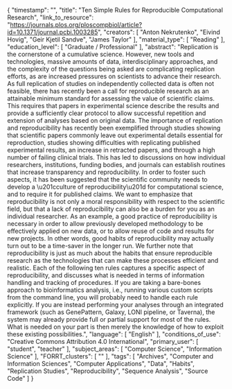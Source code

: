 {
    "timestamp": "",
    "title": "Ten Simple Rules for Reproducible Computational Research",
    "link_to_resource": "https://journals.plos.org/ploscompbiol/article?id=10.1371/journal.pcbi.1003285",
    "creators": [
        "Anton Nekrutenko",
        "Eivind Hovig",
        "Geir Kjetil Sandve",
        "James Taylor"
    ],
    "material_type": [
        "Reading"
    ],
    "education_level": [
        "Graduate / Professional"
    ],
    "abstract": "Replication is the cornerstone of a cumulative science. However, new tools and technologies, massive amounts of data, interdisciplinary approaches, and the complexity of the questions being asked are complicating replication efforts, as are increased pressures on scientists to advance their research. As full replication of studies on independently collected data is often not feasible, there has recently been a call for reproducible research as an attainable minimum standard for assessing the value of scientific claims. This requires that papers in experimental science describe the results and provide a sufficiently clear protocol to allow successful repetition and extension of analyses based on original data. The importance of replication and reproducibility has recently been exemplified through studies showing that scientific papers commonly leave out experimental details essential for reproduction, studies showing difficulties with replicating published experimental results, an increase in retracted papers, and through a high number of failing clinical trials. This has led to discussions on how individual researchers, institutions, funding bodies, and journals can establish routines that increase transparency and reproducibility. In order to foster such aspects, it has been suggested that the scientific community needs to develop a \u201cculture of reproducibility\u201d for computational science, and to require it for published claims. We want to emphasize that reproducibility is not only a moral responsibility with respect to the scientific field, but that a lack of reproducibility can also be a burden for you as an individual researcher. As an example, a good practice of reproducibility is necessary in order to allow previously developed methodology to be effectively applied on new data, or to allow reuse of code and results for new projects. In other words, good habits of reproducibility may actually turn out to be a time-saver in the longer run. We further note that reproducibility is just as much about the habits that ensure reproducible research as the technologies that can make these processes efficient and realistic. Each of the following ten rules captures a specific aspect of reproducibility, and discusses what is needed in terms of information handling and tracking of procedures. If you are taking a bare-bones approach to bioinformatics analysis, i.e., running various custom scripts from the command line, you will probably need to handle each rule explicitly. If you are instead performing your analyses through an integrated framework (such as GenePattern, Galaxy, LONI pipeline, or Taverna), the system may already provide full or partial support for most of the rules. What is needed on your part is then merely the knowledge of how to exploit these existing possibilities.",
    "language": [
        "English"
    ],
    "conditions_of_use": "Creative Commons Attribution 4.0 International",
    "primary_user": [
        "student",
        "teacher"
    ],
    "subject_areas": [
        "Computer Science",
        "Information Science"
    ],
    "FORRT_clusters": [
        ""
    ],
    "tags": [
        "Archives",
        "Computer and Information Sciences",
        "Computer Applications",
        "Data",
        "Habits",
        "Replication Studies",
        "Reproducibility",
        "Sequence Analysis",
        "Source Code"
    ]
}
